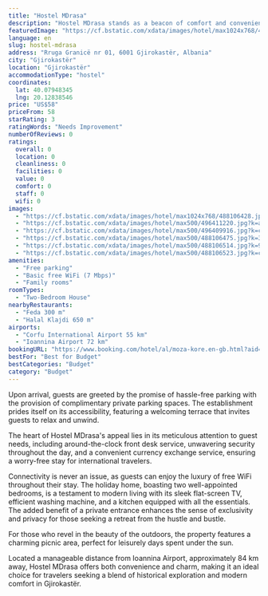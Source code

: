 ```yaml
---
title: "Hostel MDrasa"
description: "Hostel MDrasa stands as a beacon of comfort and convenience in the historic city of Gjirokastër, a mere stone's throw away from the serene Zaravina Lake."
featuredImage: "https://cf.bstatic.com/xdata/images/hotel/max1024x768/488106428.jpg?k=31f7ea0577a8b39e749e1e16976ea39c784b8cd39bd7bedc791d554ec8b103f9&o=&hp=1"
language: en
slug: hostel-mdrasa
address: "Rruga Granicë nr 01, 6001 Gjirokastër, Albania"
city: "Gjirokastër"
location: "Gjirokastër"
accommodationType: "hostel"
coordinates:
  lat: 40.07948345
  lng: 20.12838546
price: "US$58"
priceFrom: 58
starRating: 3
ratingWords: "Needs Improvement"
numberOfReviews: 0
ratings:
  overall: 0
  location: 0
  cleanliness: 0
  facilities: 0
  value: 0
  comfort: 0
  staff: 0
  wifi: 0
images:
  - "https://cf.bstatic.com/xdata/images/hotel/max1024x768/488106428.jpg?k=31f7ea0577a8b39e749e1e16976ea39c784b8cd39bd7bedc791d554ec8b103f9&o=&hp=1"
  - "https://cf.bstatic.com/xdata/images/hotel/max500/496411220.jpg?k=a6bfb70799d33105d237fd1a2675003e1000f51d6bfca8c8c10cccbdeffefd2e&o=&hp=1"
  - "https://cf.bstatic.com/xdata/images/hotel/max500/496409916.jpg?k=cbb9b14086d52692a045bcbe72367152dcc8620a14657788796817062cc1a61c&o=&hp=1"
  - "https://cf.bstatic.com/xdata/images/hotel/max500/488106475.jpg?k=3703ff59da3497617bb906ba8e2d34a490df2d52e55773b80378c5bc51b6634c&o=&hp=1"
  - "https://cf.bstatic.com/xdata/images/hotel/max500/488106514.jpg?k=99f9aca58f59d723a1e566a9bd6be2ef5d2aea2a81df49a1b7e12705a59e39a1&o=&hp=1"
  - "https://cf.bstatic.com/xdata/images/hotel/max500/488106523.jpg?k=c9353dfccb3bda67e789547cb8a4073442133abf9ef24cc1560f5b789f8acb30&o=&hp=1"
amenities:
  - "Free parking"
  - "Basic free WiFi (7 Mbps)"
  - "Family rooms"
roomTypes:
  - "Two-Bedroom House"
nearbyRestaurants:
  - "Feda 300 m"
  - "Halal Klajdi 650 m"
airports:
  - "Corfu International Airport 55 km"
  - "Ioannina Airport 72 km"
bookingURL: "https://www.booking.com/hotel/al/moza-kore.en-gb.html?aid=8035640"
bestFor: "Best for Budget"
bestCategories: "Budget"
category: "Budget"
---
```


Upon arrival, guests are greeted by the promise of hassle-free parking with the provision of complimentary private parking spaces. The establishment prides itself on its accessibility, featuring a welcoming terrace that invites guests to relax and unwind.

The heart of Hostel MDrasa's appeal lies in its meticulous attention to guest needs, including around-the-clock front desk service, unwavering security throughout the day, and a convenient currency exchange service, ensuring a worry-free stay for international travelers.

Connectivity is never an issue, as guests can enjoy the luxury of free WiFi throughout their stay. The holiday home, boasting two well-appointed bedrooms, is a testament to modern living with its sleek flat-screen TV, efficient washing machine, and a kitchen equipped with all the essentials. The added benefit of a private entrance enhances the sense of exclusivity and privacy for those seeking a retreat from the hustle and bustle.

For those who revel in the beauty of the outdoors, the property features a charming picnic area, perfect for leisurely days spent under the sun.

Located a manageable distance from Ioannina Airport, approximately 84 km away, Hostel MDrasa offers both convenience and charm, making it an ideal choice for travelers seeking a blend of historical exploration and modern comfort in Gjirokastër.